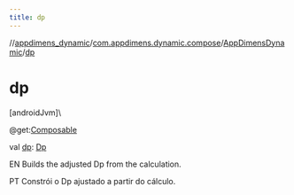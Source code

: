 ```yaml
---
title: dp
---
```

//[appdimens_dynamic](../../../index.html)/[com.appdimens.dynamic.compose](../index.html)/[AppDimensDynamic](index.html)/[dp](dp.html)



# dp



[androidJvm]\




@get:[Composable](https://developer.android.com/reference/kotlin/androidx/compose/runtime/Composable.html)



val [dp](dp.html): [Dp](https://developer.android.com/reference/kotlin/androidx/compose/ui/unit/Dp.html)



EN Builds the adjusted Dp from the calculation.



PT Constrói o Dp ajustado a partir do cálculo.



